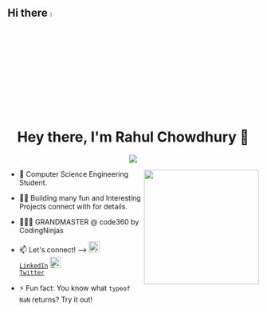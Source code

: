 ## Hi there <a href="https://www.gautamkrishnar.com/"><img src="https://media.giphy.com/media/hvRJCLFzcasrR4ia7z/giphy.gif" width="5%"></a>

<h1 align="center">Hey there, I'm Rahul Chowdhury 👋</h1>

<p align="center">
<img src="https://komarev.com/ghpvc/?username=MariusBongarts&label=Profile+Views" />
</p>

<img align='right' src="https://media.giphy.com/media/M9gbBd9nbDrOTu1Mqx/giphy.gif" width="230">

- 💼 Computer Science Engineering Student.

- 👨‍💻 Building many fun and Interesting Projects connect with for details.

- 🧑‍💻🥷 GRANDMASTER @ code360 by CodingNinjas

- 📫 Let's connect! --> <code><a href="https://www.linkedin.com/in/rahul-chowdhury-45b61828b/" target="_blank" title="LinkedIn Profile"><img alt="LinkedIn Logo" width="22" src="https://seeklogo.com/images/L/linkedin-icon-logo-FBADE03110-seeklogo.com.png"> LinkedIn</a></code> <code><a href="https://x.com/Rahulch65183722" target="_blank" title="Twitter Profile"><img alt="Twitter Logo" width="22" src="https://seeklogo.com/images/T/twitter-2012-positive-logo-916EDF1309-seeklogo.com.png"> Twitter</a></code>


- ⚡ Fun fact: You know what `typeof NaN` returns? Try it out!
